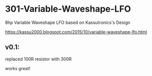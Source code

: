 # 301-Variable-Waveshape-LFO
8hp Variable Waveshape LFO based on Kassutronics's Design

https://kassu2000.blogspot.com/2015/10/variable-waveshape-lfo.html

## v0.1:
replaced 100R resistor with 300R

works great!
